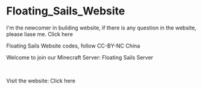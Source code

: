 # Floating_Sails_Website
<p>I'm the newcomer in building website, if there is any question in the website, please liase me. <a href:"mailto:faramita-2009@outlook.com">Click here</a></p>
Floating Sails Website codes, follow CC-BY-NC China
<br>
<p style:"font-size:20px;">Welcome to join our Minecraft Server: Floating Sails Server</p>
<br>
<p style:"font-size:20px;">Visit the website: <a href:"https:www.mcfpsw.top" style:"text-decoration:none;display:inline-block;">Click here</a></p>
